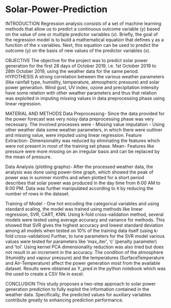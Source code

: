 # Solar-Power-Prediction
INTRODUCTION
Regression analysis consists of a set of machine learning methods that allow us to predict a continuous outcome variable (y) based on the value of one or multiple predictor variables (x).
Briefly, the goal of the regression model is to build a mathematical equation that defines y as a function of the x variables. Next, this equation can be used to predict the outcome (y) on the basis of new values of the predictor variables (x).

OBJECTIVE
The objective for the project was to predict solar power generation for the first 28 days of October 2019,  i.e. 1st October 2019 to 28th October 2019, using the weather data for the same period.
HYPOTHESIS
A strong correlation between the various weather parameters (like rainfall type, humidity, temperature, atmospheric pressure) and solar power generation.
Wind gust, UV index, ozone and precipitation intensity have some relation with other weather parameters and thus that relation was exploited in imputing missing values in data preprocessing phase using linear regression.  

MATERIAL AND METHODS
Data Preprocessing- Since the data provided for the power forecast was very noisy data preprocessing phase was very necessary. The involved processes were - 
Missing value imputation - Using other weather data some weather parameters, in which there were outliner and missing value, were imputed using linear regression.
Feature Extraction- Dimensionality was reduced by eliminating the features which were not present in most of the training set phase.
Mean- Features like pressure were more missing on an irregular basis and can be replaced by the mean of pressure.

 Data Analysis (plotting graphs)- After the processed weather data, the analysis was done using power-time graph, which showed the peak of power was in summer months and when plotted for a short period describes that solar power was produced in the day time from 6:00 AM to 6:00 PM. Data was further manipulated according to it by reducing the number of rows in the dataset.

Training of Model - One hot encoding the categorical variables and using standard scaling, the model was trained using methods like linear regression, SVR, CART, KNN. Using k-fold cross-validation method, several models were tested using average accuracy and variance for methods. 
This showed that SVR gives the highest accuracy and lowest standard deviation among all models when tested on 10% of the training data itself (using k-fold cross-validation)
Further, to tune parameters for the SVR model various values were tested for parameters like ‘max_iter’, ‘c’ (penalty parameter) and ‘tol’. 
Using kernel PCA dimensionality reduction was also tried but does not result in an increment in the accuracy. The condition of the atmosphere (Humidity and vapour pressure) and the temperatures (SurfaceTemperature and Air-Temperature) affect the power generation most from the available dataset.
Results were obtained as Y_pred in the python notebook which was the used to create a CSV file in excel. 

CONCLUSION
This study proposes a two-step approach to solar power generation prediction to fully exploit the information contained in the weather data. Specifically, the predicted values for auxiliary variables contribute greatly to enhancing prediction performance.
